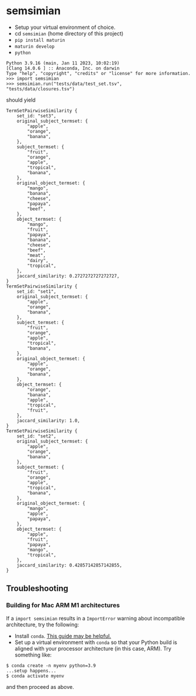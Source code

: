 # semsimian

- Setup your virtual environment of choice.
- cd `semsimian` (home directory of this project)
- `pip install maturin`
- `maturin develop`
- `python`
```
Python 3.9.16 (main, Jan 11 2023, 10:02:19) 
[Clang 14.0.6 ] :: Anaconda, Inc. on darwin
Type "help", "copyright", "credits" or "license" for more information.
>>> import semsimian
>>> semsimian.run("tests/data/test_set.tsv", "tests/data/closures.tsv")
```
should yield
```
TermSetPairwiseSimilarity {
    set_id: "set3",
    original_subject_termset: {
        "apple",
        "orange",
        "banana",
    },
    subject_termset: {
        "fruit",
        "orange",
        "apple",
        "tropical",
        "banana",
    },
    original_object_termset: {
        "mango",
        "banana",
        "cheese",
        "papaya",
        "beef",
    },
    object_termset: {
        "mango",
        "fruit",
        "papaya",
        "banana",
        "cheese",
        "beef",
        "meat",
        "dairy",
        "tropical",
    },
    jaccard_similarity: 0.2727272727272727,
}
TermSetPairwiseSimilarity {
    set_id: "set1",
    original_subject_termset: {
        "apple",
        "orange",
        "banana",
    },
    subject_termset: {
        "fruit",
        "orange",
        "apple",
        "tropical",
        "banana",
    },
    original_object_termset: {
        "apple",
        "orange",
        "banana",
    },
    object_termset: {
        "orange",
        "banana",
        "apple",
        "tropical",
        "fruit",
    },
    jaccard_similarity: 1.0,
}
TermSetPairwiseSimilarity {
    set_id: "set2",
    original_subject_termset: {
        "apple",
        "orange",
        "banana",
    },
    subject_termset: {
        "fruit",
        "orange",
        "apple",
        "tropical",
        "banana",
    },
    original_object_termset: {
        "mango",
        "apple",
        "papaya",
    },
    object_termset: {
        "apple",
        "fruit",
        "papaya",
        "mango",
        "tropical",
    },
    jaccard_similarity: 0.42857142857142855,
}
```

## Troubleshooting

### Building for Mac ARM M1 architectures

If a `import semsimian` results in a `ImportError` warning about incompatible architecture, try the following:
- Install `conda`. [This guide may be helpful.](https://towardsdatascience.com/how-to-manage-conda-environments-on-an-apple-silicon-m1-mac-1e29cb3bad12)
- Set up a virtual environment with `conda` so that your Python build is aligned with your processor architecture (in this case, ARM).
Try something like:
```
$ conda create -n myenv python=3.9
...setup happens...
$ conda activate myenv
```
and then proceed as above.
